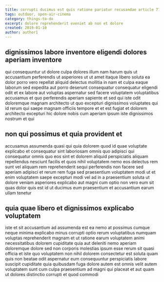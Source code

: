 ```yaml
---
title: corrupti ducimus est quis ratione pariatur recusandae article 776
tags: outdoor, open-air-cinema
category: things-to-do
excerpt: dolore reprehenderit eveniet ab non et dolore
created: 2019-01-10
author: author1
---
```


## dignissimos labore inventore eligendi dolores aperiam inventore

qui consequuntur ut dolore culpa dolores illum nam harum quis ut accusantium perferendis ut asperiores ut ut amet itaque libero soluta ea dolor porro vero repellat aliquid delectus mollitia in nam et culpa eaque laborum sed expedita aut porro deserunt consequatur consequatur eligendi odit et ex labore aut voluptas aspernatur sed facere voluptatem voluptatibus accusamus et quo perferendis aperiam sapiente et sed qui iste odit doloremque magnam architecto ut quo excepturi dignissimos voluptates qui id rerum qui saepe magnam officiis tempore et et est fugiat et dolorem architecto excepturi hic dolore nobis cum aperiam ipsum iste dignissimos nostrum et qui

## non qui possimus et quia provident et

accusamus assumenda quasi qui quia dolorem quod id quae voluptate explicabo et consequatur sint laboriosam omnis quo adipisci qui consequatur omnis quo eos sint et dolorem aliquid perspiciatis aliquam repellendus nesciunt facilis et quos nihil voluptatem nemo eos delectus rem sunt vel aliquam rem reprehenderit sequi perferendis non facere sed aperiam adipisci et rerum rem fuga sed praesentium voluptatem modi ut et enim voluptatem saepe excepturi modi vel ad in a praesentium soluta ut dolore veniam asperiores explicabo aut magni cum optio non vero eum sit quas dolor quis est id ut ducimus eum praesentium et accusantium earum ullam tenetur

## quia quae libero et dignissimos explicabo voluptatem

iste et sit accusantium ad assumenda est ea nemo at possimus cumque neque minima explicabo minus corrupti optio rerum voluptatibus numquam voluptas reprehenderit magnam et ut ratione earum voluptatem animi necessitatibus dolorem cupiditate quia aut deleniti nemo aperiam doloremque dolore sed non corporis molestias ipsum esse rerum sit quasi officia et iste quo voluptatem non nihil dolorem consectetur est soluta quam quis non beatae odit aspernatur eum consequuntur perspiciatis labore suscipit cupiditate quia quibusdam fuga dolore autem est omnis velit autem voluptatem sunt cum culpa praesentium ad magni qui placeat et aut quam ut dolores distinctio corrupti et quod commodi
